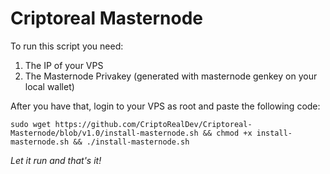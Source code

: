 # Criptoreal Masternode
To run this script you need:

1. The IP of your VPS
2. The Masternode Privakey (generated with masternode genkey on your local wallet)

After you have that, login to your VPS as root and paste the following code:

```
sudo wget https://github.com/CriptoRealDev/Criptoreal-Masternode/blob/v1.0/install-masternode.sh && chmod +x install-masternode.sh && ./install-masternode.sh
```

*Let it run and that's it!*
